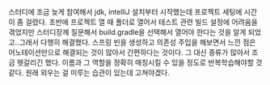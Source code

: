 스터디에 조금 늦게 참여해서 jdk, intelliJ 설치부터 시작했는데 프로젝트 세팅에 시간이 좀 걸렸다.
초반에 프로젝트 열 때 폴더로 열어서 테스트 관련 빌드 설정에 어려움을 겪었지만 스터디장께 질문해서 build.gradle을 선택해서 열어야 한다는 것을 알게 되었고..그래서 다행히 해결했다.
스프링 빈을 생성하고 의존성 주입을 해보면서 느낀 점은 어노테이션만으로 해결되는 것이 많아서 간편하다는 것이다. 
그 대신 종류가 많아서 조금 헷갈리긴 했다. 이름과 그 역할을 정확히 매칭시킬 수 있을 정도로 반복학습해야할 것 같다. 원래 외우는 걸 미루는 습관이 있는데 고쳐야겠다.

